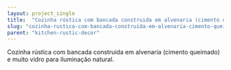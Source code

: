 ```yaml
---
layout: project_single
title:  "Cozinha rústica com bancada construida em alvenaria (cimento queimado) e muito vidro para iluminação natural."
slug: "cozinha-rustica-com-bancada-construida-em-alvenaria-cimento-queimado-e-muito-vidro-para-iluminaca"
parent: "kitchen-rustic-decor"
---
```

Cozinha rústica com bancada construida em alvenaria (cimento queimado) e muito vidro para iluminação natural.